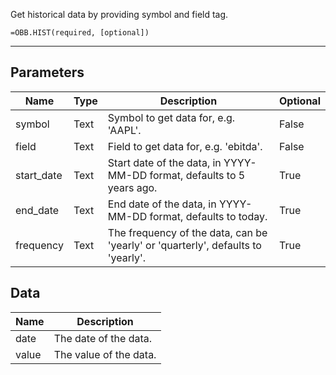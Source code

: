 <!-- markdownlint-disable MD041 -->

Get historical data by providing symbol and field tag.

```excel wordwrap
=OBB.HIST(required, [optional])
```

---

## Parameters

| Name | Type | Description | Optional |
| ---- | ---- | ----------- | -------- |
| symbol | Text | Symbol to get data for, e.g. 'AAPL'. | False |
| field | Text | Field to get data for, e.g. 'ebitda'. | False |
| start_date | Text | Start date of the data, in YYYY-MM-DD format, defaults to 5 years ago. | True |
| end_date | Text | End date of the data, in YYYY-MM-DD format, defaults to today. | True |
| frequency | Text | The frequency of the data, can be 'yearly' or 'quarterly', defaults to 'yearly'. | True |

## Data

| Name | Description |
| ---- | ----------- |
| date | The date of the data.  |
| value | The value of the data.  |
